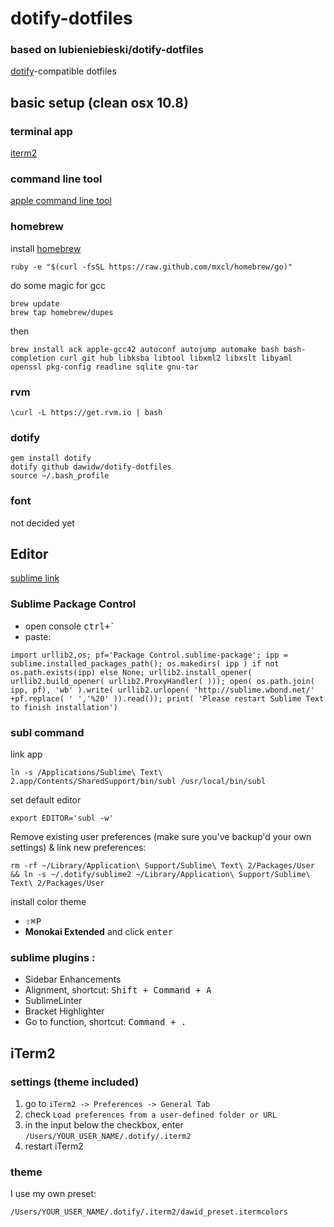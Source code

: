 # dotify-dotfiles
### based on lubieniebieski/dotify-dotfiles
[dotify](https://github.com/mattdbridges/dotify)-compatible dotfiles

## basic setup (clean osx 10.8)

### terminal app
[iterm2](http://www.iterm2.com/)

### command line tool

[apple command line tool](https://developer.apple.com/downloads) 

### homebrew

install [homebrew](http://mxcl.github.com/homebrew/) 

```
ruby -e "$(curl -fsSL https://raw.github.com/mxcl/homebrew/go)"
```

do some magic for gcc

```
brew update
brew tap homebrew/dupes
```

then

```
brew install ack apple-gcc42 autoconf autojump automake bash bash-completion curl git hub libksba libtool libxml2 libxslt libyaml openssl pkg-config readline sqlite gnu-tar
```

### rvm

```
\curl -L https://get.rvm.io | bash
```

### dotify

```
gem install dotify
dotify github dawidw/dotify-dotfiles
source ~/.bash_profile
```

### font

not decided yet

## Editor

[sublime link](http://www.sublimetext.com/2)

### Sublime Package Control

* open console <kbd>ctrl+`</kbd>
* paste:

```
import urllib2,os; pf='Package Control.sublime-package'; ipp = sublime.installed_packages_path(); os.makedirs( ipp ) if not os.path.exists(ipp) else None; urllib2.install_opener( urllib2.build_opener( urllib2.ProxyHandler( ))); open( os.path.join( ipp, pf), 'wb' ).write( urllib2.urlopen( 'http://sublime.wbond.net/' +pf.replace( ' ','%20' )).read()); print( 'Please restart Sublime Text to finish installation')
```

### subl command

link app

```
ln -s /Applications/Sublime\ Text\ 2.app/Contents/SharedSupport/bin/subl /usr/local/bin/subl
```

set default editor

```
export EDITOR='subl -w'
```

Remove existing user preferences (make sure you've backup'd your own settings) & link new preferences:

```
rm -rf ~/Library/Application\ Support/Sublime\ Text\ 2/Packages/User && ln -s ~/.dotify/sublime2 ~/Library/Application\ Support/Sublime\ Text\ 2/Packages/User
```

install color theme
* <kbd>⇧⌘P</kbd> 
* __Monokai Extended__ and click <kbd>enter</kbd>

### sublime plugins :
* Sidebar Enhancements
* Alignment, shortcut: <kbd>Shift + Command + A</kbd>
* SublimeLinter
* Bracket Highlighter
* Go to function, shortcut: <kbd>Command + .</kbd>

## iTerm2

### settings (theme included)

1. go to `iTerm2 -> Preferences -> General Tab`
2. check `Load preferences from a user-defined folder or URL`
3. in the input below the checkbox, enter `/Users/YOUR_USER_NAME/.dotify/.iterm2`
4. restart iTerm2

### theme

I use my own preset:

```
/Users/YOUR_USER_NAME/.dotify/.iterm2/dawid_preset.itermcolors
```
